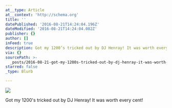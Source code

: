 ```yaml
---
at__type: Article
at__context: 'http://schema.org'
title: ''
datePublished: '2016-08-21T14:24:04.196Z'
dateModified: '2016-08-21T14:24:04.082Z'
publisher: {}
author: []
inFeed: true
description: Got my 1200’s tricked out by DJ Henray! It was worth every cent!
via: {}
sourcePath: >-
  _posts/2016-08-21-got-my-1200s-tricked-out-by-dj-henray-it-was-worth-every-c.md
starred: false
_type: Blurb

---
```

![](https://the-grid-user-content.s3-us-west-2.amazonaws.com/0d219313-64ca-4657-a9c8-6f1903b0f857.jpg)

Got my 1200's tricked out by DJ Henray! It was worth every cent!